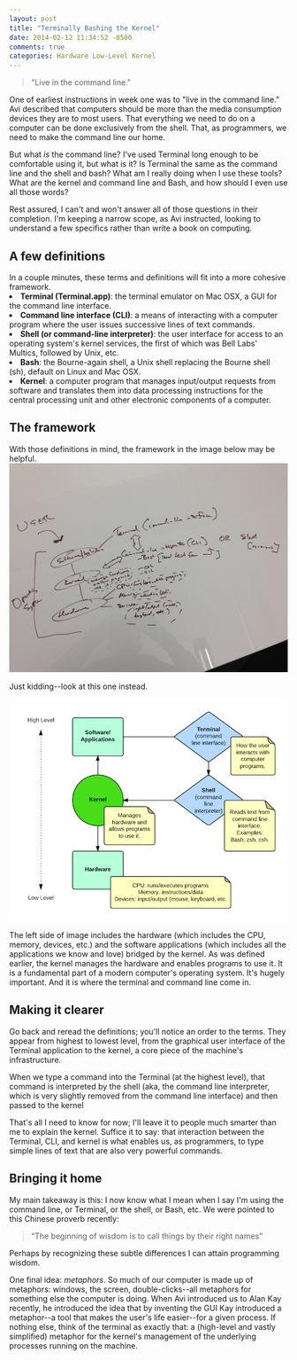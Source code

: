 ```yaml
---
layout: post
title: "Terminally Bashing the Kernel"
date: 2014-02-12 11:34:52 -0500
comments: true
categories: Hardware Low-Level Kernel
---
```

<blockquote>"Live in the command line."</blockquote>One of earliest instructions in week one was to "live in the command line." Avi described that computers should be more than the media consumption devices they are to most users. That everything we need to do on a computer can be done exclusively from the shell. That, as programmers, we need to make the command line our home.

But what <i>is</i> the command line? I've used Terminal long enough to be comfortable using it, but what is it? Is Terminal the same as the command line and the shell and bash? What am I really doing when I use these tools? What are the kernel and command line and Bash, and how should I even use all those words?

Rest assured, I can't and won't answer all of those questions in their completion. I'm keeping a narrow scope, as Avi instructed, looking to understand a few specifics rather than write a book on computing.

<h2>A few definitions</h2>
In a couple minutes, these terms and definitions will fit into a more cohesive framework.
<li><strong>Terminal (Terminal.app)</strong>: the terminal emulator on Mac OSX, a GUI for the command line interface.</li>
<li><strong>Command line interface (CLI)</strong>: a means of interacting with a computer program where the user issues successive lines of text commands.</li>
<li><strong>Shell (or command-line interpreter)</strong>: the user interface for access to an operating system's kernel services, the first of which was Bell Labs' Multics, followed by Unix, etc.</li>
<li><strong>Bash</strong>: the Bourne-again shell, a Unix shell replacing the Bourne shell (sh), default on Linux and Mac OSX.</li>
<li><strong>Kernel</strong>: a computer program that manages input/output requests from software and translates them into data processing instructions for the central processing unit and other electronic components of a computer.</li>

<h2>The framework</h2>
With those definitions in mind, the framework in the image below may be helpful.

<img src="/images/command-line-whiteboard.jpg">

Just kidding--look at this one instead.

<img src="/images/terminal-kernel.png">

The left side of image includes the hardware (which includes the CPU, memory, devices, etc.) and the software applications (which includes all the applications we know and love) bridged by the kernel. As was defined earlier, the kernel manages the hardware and enables programs to use it. It is a fundamental part of a modern computer's operating system. It's hugely important. And it is where the terminal and command line come in. 

<h2>Making it clearer</h2>
Go back and reread the definitions; you'll notice an order to the terms. They appear from highest to lowest level, from the graphical user interface of the Terminal application to the kernel, a core piece of the machine's infrastructure.

When we type a command into the Terminal (at the highest level), that command is interpreted by the shell (aka, the command line interpreter, which is very slightly removed from the command line interface) and then passed to the kernel

That's all I need to know for now; I'll leave it to people much smarter than me to explain the kernel. Suffice it to say: that interaction between the Terminal, CLI, and kernel is what enables us, as programmers, to type simple lines of text that are also very powerful commands.

<h2>Bringing it home</h2>
My main takeaway is this: I now know what I mean when I say I'm using the command line, or Terminal, or the shell, or Bash, etc. We were pointed to this Chinese proverb recently:
<blockquote>“The beginning of wisdom is to call things by their right names”</blockquote>
Perhaps by recognizing these subtle differences I can attain programming wisdom.

One final idea: <i>metaphors</i>. So much of our computer is made up of metaphors: windows, the screen, double-clicks--all metaphors for something else the computer is doing. When Avi introduced us to Alan Kay recently, he introduced the idea that by inventing the GUI Kay introduced a metaphor--a tool that makes the user's life easier--for a given process. If nothing else, think of the terminal as exactly that: a (high-level and vastly simplified) metaphor for the kernel's management of the underlying processes running on the machine.